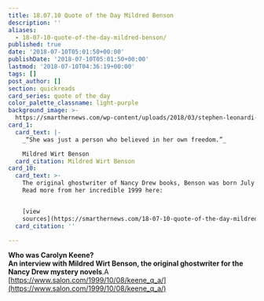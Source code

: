 ```yaml
---
title: 18.07.10 Quote of the Day Mildred Benson
description: ''
aliases:
  - 18-07-10-quote-of-the-day-mildred-benson/
published: true
date: '2018-07-10T05:01:50+00:00'
publishDate: '2018-07-10T05:01:50+00:00'
lastmod: '2018-07-10T04:36:19+00:00'
tags: []
post_author: []
section: quickreads
card_series: quote of the day
color_palette_classname: light-purple
background_image: >-
  https://smarthernews.com/wp-content/uploads/2018/03/stephen-leonardi-369718-unsplash-scaled.jpg
card_1:
  card_text: |-
    _“She was just a person who believed in her own freedom.”_

    Mildred Wirt Benson
  card_citation: Mildred Wirt Benson
card_10:
  card_text: >-
    The original ghostwriter of Nancy Drew books, Benson was born July 10, 1905.
    Read more from her incredible 1999 here:


    [view
    sources](https://smarthernews.com/18-07-10-quote-of-the-day-mildred-benson/)
  card_citation: ''

---
```

**Who was Carolyn Keene?**  
**An interview with Mildred Wirt Benson, the original ghostwriter for the Nancy Drew mystery novels**.A [https://www.salon.com/1999/10/08/keene_q_a/](https://www.salon.com/1999/10/08/keene_q_a/)